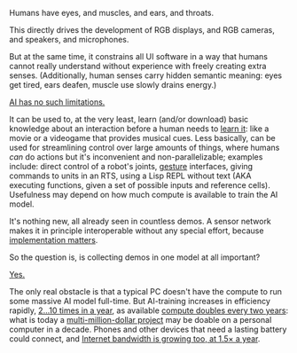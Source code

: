 Humans have eyes, and muscles, and ears, and throats.

This directly drives the development of RGB displays, and RGB cameras, and speakers, and microphones.

But at the same time, it constrains all UI software in a way that humans cannot really understand without experience with freely creating extra senses. (Additionally, human senses carry hidden semantic meaning: eyes get tired, ears deafen, muscle use slowly drains energy.)

[AI has no ](https://arxiv.org/abs/1706.03762)[such limitations.](https://arxiv.org/abs/2107.14795)

It can be used to, at the very least, learn (and/or download) basic knowledge about an interaction before a human needs to [learn it](https://www.quora.com/How-soon-will-we-be-able-to-download-knowledge-into-our-brain-instead-of-going-to-school): like a movie or a videogame that provides musical cues. Less basically, can be used for streamlining control over large amounts of things, where humans *can* do actions but it's inconvenient and non-parallelizable; examples include: direct control of a robot's joints, [gesture](https://arxiv.org/abs/2111.00038) interfaces, giving commands to units in an RTS, using a Lisp REPL without text (AKA executing functions, given a set of possible inputs and reference cells). Usefulness may depend on how much compute is available to train the AI model.

It's nothing new, all already seen in countless demos. A sensor network makes it in principle interoperable without any special effort, because [implementation matters](https://openreview.net/forum?id=r1etN1rtPB).

So the question is, is collecting demos in one model at all important?

[Y](https://arxiv.org/abs/2106.09017)[e](https://arxiv.org/abs/2005.14165)[s](https://www.cs.uic.edu/~liub/lifelong-learning.html)[.](https://journals.sagepub.com/doi/full/10.1177/20539517211047734)

The only real obstacle is that a typical PC doesn't have the compute to run some massive AI model full-time. But AI-training increases in efficiency rapidly, [2…10 ](https://openai.com/blog/ai-and-efficiency/)[times in ](https://venturebeat.com/2020/06/04/ark-invest-ai-training-costs-dropped-100-fold-between-2017-and-2019/)[a year](https://ark-invest.com/articles/analyst-research/ai-training/), as available [compute ](https://www.researchgate.net/figure/The-exponential-progress-of-computing-power-from-1900-to-2013-with-projections-into_fig1_335422453)[doubles](https://www.weforum.org/agenda/2018/09/end-of-an-era-what-computing-will-look-like-after-moores-law/)[ every two years](https://en.wikipedia.org/wiki/Moore%27s_law): what is today a [multi-million-dollar project](https://syncedreview.com/2020/04/30/ai21-labs-asks-how-much-does-it-cost-to-train-nlp-models/) may be doable on a personal computer in a decade. Phones and other devices that need a lasting battery could connect, and [Internet bandwidth is growing too, at 1.5× a year](https://www.nngroup.com/articles/law-of-bandwidth/).